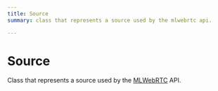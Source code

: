 ```yaml
---
title: Source
summary: class that represents a source used by the mlwebrtc api. 

---
```


# Source




Class that represents a source used by the [MLWebRTC](/versioned_docs/version-22-Mar-2023/unity-api/api/UnityEngine.XR.MagicLeap/MLWebRTC/UnityEngine.XR.MagicLeap.MLWebRTC.md) API.   






